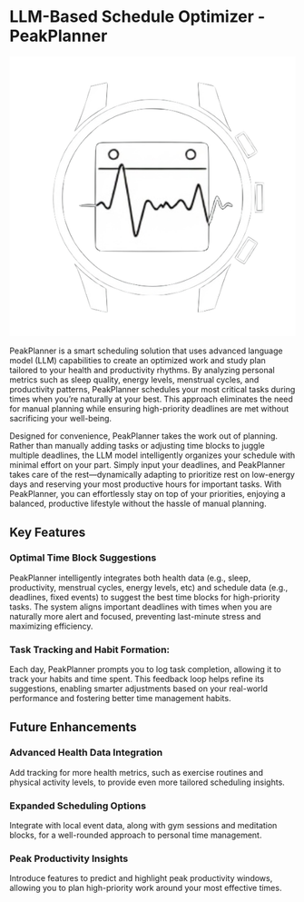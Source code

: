 # LLM-Based Schedule Optimizer - PeakPlanner

![Alt text for the image](images/icon.png)

PeakPlanner is a smart scheduling solution that uses advanced language model (LLM) capabilities to create an optimized work and study plan tailored to your health and productivity rhythms. By analyzing personal metrics such as sleep quality, energy levels, menstrual cycles, and productivity patterns, PeakPlanner schedules your most critical tasks during times when you’re naturally at your best. This approach eliminates the need for manual planning while ensuring high-priority deadlines are met without sacrificing your well-being.

Designed for convenience, PeakPlanner takes the work out of planning. Rather than manually adding tasks or adjusting time blocks to juggle multiple deadlines, the LLM model intelligently organizes your schedule with minimal effort on your part. Simply input your deadlines, and PeakPlanner takes care of the rest—dynamically adapting to prioritize rest on low-energy days and reserving your most productive hours for important tasks. With PeakPlanner, you can effortlessly stay on top of your priorities, enjoying a balanced, productive lifestyle without the hassle of manual planning.

## Key Features

### Optimal Time Block Suggestions
    
PeakPlanner intelligently integrates both health data (e.g., sleep, productivity, menstrual cycles, energy levels, etc) and schedule data (e.g., deadlines, fixed events) to suggest the best time blocks for high-priority tasks. The system aligns important deadlines with times when you are naturally more alert and focused, preventing last-minute stress and maximizing efficiency.

### Task Tracking and Habit Formation:

Each day, PeakPlanner prompts you to log task completion, allowing it to track your habits and time spent. This feedback loop helps refine its suggestions, enabling smarter adjustments based on your real-world performance and fostering better time management habits.

## Future Enhancements

### Advanced Health Data Integration

Add tracking for more health metrics, such as exercise routines and physical activity levels, to provide even more tailored scheduling insights.

### Expanded Scheduling Options

Integrate with local event data, along with gym sessions and meditation blocks, for a well-rounded approach to personal time management.

### Peak Productivity Insights

Introduce features to predict and highlight peak productivity windows, allowing you to plan high-priority work around your most effective times.